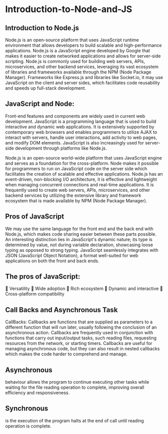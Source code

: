 # Introduction-to-Node-and-JS
Introduction to Node.js
---------------------------------------
Node.js is an open-source platform that uses JavaScript runtime environment that allows developers to build scalable and high-performance applications. Node.js is a JavaScript engine developed by Google that makes it easier to create networked applications and allows for server-side scripting.  Node.js is commonly used for building web servers, APIs, microservices, and other backend services, leveraging its vast ecosystem of libraries and frameworks available through the NPM (Node Package Manager). Frameworks like Express.js and libraries like Socket.io, it may use JavaScript on the client and server sides, which facilitates code reusability and speeds up full-stack development. 

JavaScript and Node:
--------------------------------------
Front-end features and components are widely used in current web development. JavaScript is a programming language that is used to build interactive and dynamic web applications. It is extensively supported by contemporary web browsers and enables programmers to utilize AJAX to interact with servers, handle user interactions, add activity to web pages, and modify DOM elements. JavaScript is also increasingly used for server-side development through platforms like Node.js.

Node.js is an open-source world-wide platform that uses JavaScript engine and serves as a foundation for the cross-platform. Node makes it possible for programmers to run on JavaScript code on the server side which facilitates the creation of scalable and effective applications. Node.js has an event-driven, non-blocking I/O architecture, it is effective and lightweight when managing concurrent connections and real-time applications. It is frequently used to create web servers, APIs, microservices, and other backend services by utilizing the extensive library and framework ecosystem that is made available by NPM (Node Package Manager).

Pros of JavaScript
----------------------------------
We may use the same language for the front end and the back end with Node.js, which makes code sharing easier between these parts possible.   An interesting distinction lies in JavaScript's dynamic nature; its type is determined by value, not during variable declaration, showcasing loose typing as opposed to strong typing.  JavaScript seamlessly integrates with JSON (JavaScript Object Notation), a format well-suited for web applications on both the front and back ends.

The pros of JavaScript:
-------------------------------
	Versatility
	Wide adoption
	Rich ecosystem
	Dynamic and interactive
	Cross-platform compatibility

Call Backs and Asynchronous Task
-----------------------------------
CallBacks: Callbacks are functions that are supplied as parameters to a different function that will run later, usually following the conclusion of an asynchronous action.  Callbacks are frequently used in conjunction with functions that carry out input/output tasks, such reading files, requesting resources from the network, or starting timers. Callbacks are useful for managing asynchronous code, but they can also result in nested callbacks which makes the code harder to comprehend and manage.

Asynchronous 
----------------------------------
behaviour allows the program to continue executing other tasks while waiting for the file reading operation to complete, improving overall efficiency and responsiveness. 

Synchronous 
-----------------------------------
is the execution of the program halts at the end of call until reading operation is complete. 






